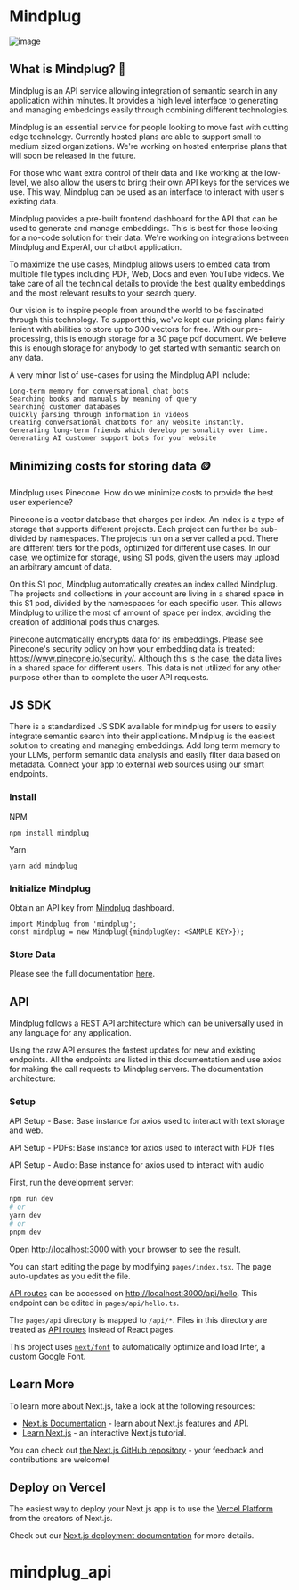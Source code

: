 # Mindplug
![image](https://github.com/AmritpalChera/mindplug_api/assets/52187061/40cabf3a-1bbd-45f4-9afe-8f284e298b86)


## What is Mindplug? 🤔
Mindplug is an API service allowing integration of semantic search in any application within minutes. It provides a high level interface to generating and managing embeddings easily through combining different technologies. 

Mindplug is an essential service for people looking to move fast with cutting edge technology. Currently hosted plans are able to support small to medium sized organizations. We're working on hosted enterprise plans that will soon be released in the future.

For those who want extra control of their data and like working at the low-level, we also allow the users to bring their own API keys for the services we use. This way, Mindplug can be used as an interface to interact with user's existing data.

Mindplug provides a pre-built frontend dashboard for the API that can be used to generate and manage embeddings. This is best for those looking for a no-code solution for their data. We're working on integrations between Mindplug and ExperAI, our chatbot application.

To maximize the use cases, Mindplug allows users to embed data from multiple file types including PDF, Web, Docs and even YouTube videos. We take care of all the technical details to provide the best quality embeddings and the most relevant results to your search query.

Our vision is to inspire people from around the world to be fascinated through this technology. To support this, we've kept our pricing plans fairly lenient with abilities to store up to 300 vectors for free. With our pre-processing, this is enough storage for a 30 page pdf document. We believe this is enough storage for anybody to get started with semantic search on any data.

A very minor list of use-cases for using the Mindplug API include: 
```
Long-term memory for conversational chat bots
Searching books and manuals by meaning of query
Searching customer databases
Quickly parsing through information in videos
Creating conversational chatbots for any website instantly.
Generating long-term friends which develop personality over time.
Generating AI customer support bots for your website
```

## Minimizing costs for storing data 🪙
Mindplug uses Pinecone. How do we minimize costs to provide the best user experience? 

Pinecone is a vector database that charges per index. An index is a type of storage that supports different projects. Each project can further be sub-divided by namespaces. The projects run on a server called a pod. There are different tiers for the pods, optimized for different use cases. In our case, we optimize for storage, using S1 pods, given the users may upload an arbitrary amount of data. 

On this S1 pod, Mindplug automatically creates an index called Mindplug. The projects and collections in your account are living in a shared space in this S1 pod, divided by the namespaces for each specific user. This allows Mindplug to utilize the most of amount of space per index, avoiding the creation of additional pods thus charges.

Pinecone automatically encrypts data for its embeddings. Please see Pinecone's security policy on how your embedding data is treated: https://www.pinecone.io/security/. Although this is the case, the data lives in a shared space for different users. This data is not utilized for any other purpose other than to complete the user API requests.

## JS SDK
There is a standardized JS SDK available for mindplug for users to easily integrate semantic search into their applications. Mindplug is the easiest solution to creating and managing embeddings. Add long term memory to your LLMs, perform semantic data analysis and easily filter data based on metadata. Connect your app to external web sources using our smart endpoints.

### Install
NPM
```
npm install mindplug
```
Yarn
```
yarn add mindplug
```

### Initialize Mindplug
Obtain an API key from [Mindplug](https://www.mindplug.io/) dashboard.
```
import Mindplug from 'mindplug';
const mindplug = new Mindplug({mindplugKey: <SAMPLE KEY>});
```

### Store Data


Please see the full documentation [here](https://docs.mindplug.io/javascript-sdk).

## API
Mindplug follows a REST API architecture which can be universally used in any language for any application.

Using the raw API ensures the fastest updates for new and existing endpoints. All the endpoints are listed in this documentation and use axios for making the call requests to Mindplug servers.
The documentation architecture:

### Setup
API Setup - Base: Base instance for axios used to interact with text storage and web.

API Setup - PDFs: Base instance for axios used to interact with PDF files

API Setup - Audio: Base instance for axios used to interact with audio

First, run the development server:

```bash
npm run dev
# or
yarn dev
# or
pnpm dev
```

Open [http://localhost:3000](http://localhost:3000) with your browser to see the result.

You can start editing the page by modifying `pages/index.tsx`. The page auto-updates as you edit the file.

[API routes](https://nextjs.org/docs/api-routes/introduction) can be accessed on [http://localhost:3000/api/hello](http://localhost:3000/api/hello). This endpoint can be edited in `pages/api/hello.ts`.

The `pages/api` directory is mapped to `/api/*`. Files in this directory are treated as [API routes](https://nextjs.org/docs/api-routes/introduction) instead of React pages.

This project uses [`next/font`](https://nextjs.org/docs/basic-features/font-optimization) to automatically optimize and load Inter, a custom Google Font.

## Learn More

To learn more about Next.js, take a look at the following resources:

- [Next.js Documentation](https://nextjs.org/docs) - learn about Next.js features and API.
- [Learn Next.js](https://nextjs.org/learn) - an interactive Next.js tutorial.

You can check out [the Next.js GitHub repository](https://github.com/vercel/next.js/) - your feedback and contributions are welcome!

## Deploy on Vercel

The easiest way to deploy your Next.js app is to use the [Vercel Platform](https://vercel.com/new?utm_medium=default-template&filter=next.js&utm_source=create-next-app&utm_campaign=create-next-app-readme) from the creators of Next.js.

Check out our [Next.js deployment documentation](https://nextjs.org/docs/deployment) for more details.
# mindplug_api
